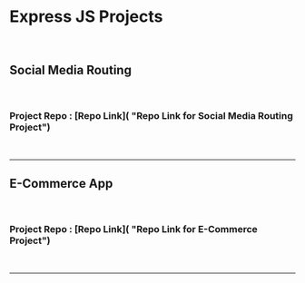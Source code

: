 # Express JS Projects 

<br>

## Social Media Routing

<br>

### Project Repo : [Repo Link]( "Repo Link for Social Media Routing Project")

<br>
<hr>

## E-Commerce App

<br>

### Project Repo : [Repo Link]( "Repo Link for E-Commerce Project")

<br>
<hr>